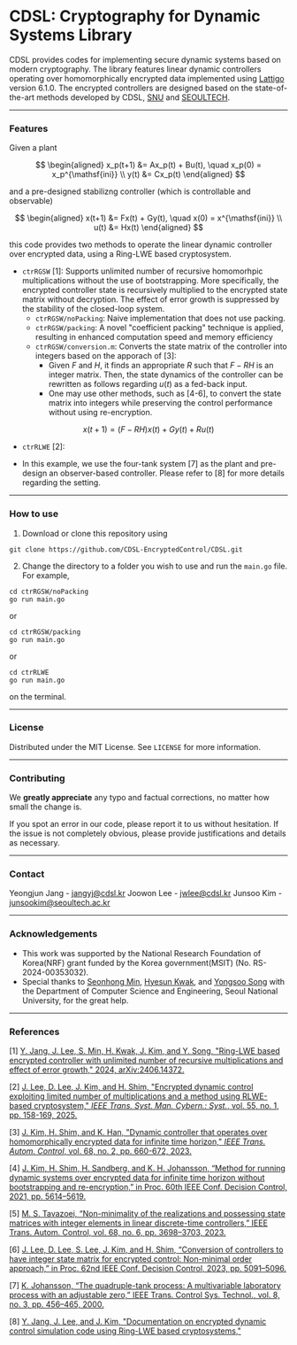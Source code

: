 # CDSL: Cryptography for Dynamic Systems Library


CDSL provides codes for implementing secure dynamic systems based on modern cryptography.
The library features linear dynamic controllers operating over homomorphically encrypted data implemented using [Lattigo](https://github.com/tuneinsight/lattigo) version 6.1.0.
The encrypted controllers are designed based on the state-of-the-art methods developed by CDSL, [SNU](https://post.cdsl.kr/) and [SEOULTECH](https://junsookim4.wordpress.com/).


---

### Features


Given a plant 

$$
\begin{aligned}
x_p(t+1) &= Ax_p(t) + Bu(t), \quad x_p(0) = x_p^{\mathsf{ini}} \\
y(t) &= Cx_p(t)
\end{aligned}
$$

and a pre-designed stabilizng controller (which is controllable and observable)

$$
\begin{aligned}
x(t+1) &= Fx(t) + Gy(t), \quad x(0) = x^{\mathsf{ini}} \\
u(t) &= Hx(t)
\end{aligned}
$$

this code provides two methods to operate the linear dynamic controller over encrypted data, using a Ring-LWE based cryptosystem. 


- `ctrRGSW` [1]: Supports unlimited number of recursive homomorhpic multiplications without the use of bootstrapping. More specifically, the encrypted controller state is recursively multiplied to the encrypted state matrix without decryption. The effect of error growth is suppressed by the stability of the closed-loop system. 
    - `ctrRGSW/noPacking`: Naive implementation that does not use packing. 
    - `ctrRGSW/packing`: A novel "coefficient packing" technique is applied, resulting in enhanced computation speed and memory efficiency   
    - `ctrRGSW/conversion.m`: Converts the state matrix of the controller into integers based on the apporach of [3]:
       - Given $F$ and $H$, it finds an appropriate $R$ such that $F-RH$ is an integer matrix. Then, the state dynamics of the controller can be rewritten as follows regarding $u(t)$ as a fed-back input.
       - One may use other methods, such as [4-6], to convert the state matrix into integers while preserving the control performance without using re-encryption. 


$$
x(t+1) = (F-RH)x(t) + Gy(t) + Ru(t)
$$




- `ctrRLWE` [2]: 

- In this example, we use the four-tank system [7] as the plant and pre-design an observer-based controller. Please refer to [8] for more details regarding the setting.

---

### How to use
1. Download or clone this repository using
```
git clone https://github.com/CDSL-EncryptedControl/CDSL.git
```


2. Change the directory to a folder you wish to use and run the `main.go` file. For example,

```
cd ctrRGSW/noPacking
go run main.go  
```
or
```
cd ctrRGSW/packing
go run main.go  
```
or
```
cd ctrRLWE
go run main.go  
```
on the terminal.

---

### License
Distributed under the MIT License. See `LICENSE` for more information.

---

### Contributing

We **greatly appreciate** any typo and factual corrections, no matter how small the change is.

If you spot an error in our code, please report it to us without hesitation.
If the issue is not completely obvious, please provide justifications and details as necessary. 

---


### Contact
Yeongjun Jang - jangyj@cdsl.kr
Joowon Lee - jwlee@cdsl.kr
Junsoo Kim - junsookim@seoultech.ac.kr

---

### Acknowledgements
- This work was supported by the National Research Foundation of Korea(NRF) grant funded by the Korea government(MSIT) (No. RS-2024-00353032).
- Special thanks to [Seonhong Min](https://snu-lukemin.github.io/), [Hyesun Kwak](https://hyesunkwak.github.io/), and [Yongsoo Song](https://yongsoosong.github.io/) with the Department of Computer Science and Engineering, Seoul National University, for the great help.

---

### References
[1] [Y. Jang, J. Lee, S. Min, H. Kwak, J. Kim, and Y. Song, "Ring-LWE based encrypted controller with unlimited number of recursive multiplications and effect of error growth," 2024, arXiv:2406.14372.](https://arxiv.org/abs/2406.14372)

[2] [J. Lee, D. Lee, J. Kim, and H. Shim, "Encrypted dynamic control exploiting limited number of multiplications and a method using RLWE-based cryptosystem," _IEEE Trans. Syst. Man. Cybern.: Syst._, vol. 55, no. 1, pp. 158-169, 2025.](https://ieeexplore.ieee.org/abstract/document/10730788)

[3] [J. Kim, H. Shim, and K. Han, "Dynamic controller that operates over homomorphically encrypted data for infinite time horizon," _IEEE Trans. Autom. Control_, vol. 68, no. 2, pp. 660-672, 2023.](https://ieeexplore.ieee.org/abstract/document/9678042)

[4] [J. Kim, H. Shim, H. Sandberg, and K. H. Johansson, “Method for running dynamic systems over encrypted data for infinite time horizon without bootstrapping and re-encryption,” in Proc. 60th IEEE Conf. Decision Control, 2021, pp. 5614–5619.](https://ieeexplore.ieee.org/abstract/document/9682828?casa_token=LHR79rToQ7oAAAAA:Wz1AzFWR7VW6DYKUhLFYcoXtpMx4AIT9E_krpOpFy7QUO5lSkvPf_0ZZgPsdp65ZzaGx-ejlPA)

[5] [M. S. Tavazoei, “Non-minimality of the realizations and possessing state matrices with integer elements in linear discrete-time controllers,” IEEE Trans. Autom. Control, vol. 68, no. 6, pp. 3698–3703, 2023.](https://ieeexplore.ieee.org/abstract/document/9835020?casa_token=_rdGjQLc7ZEAAAAA:QLxzC1QlnNVYriMTL1gbSjtv5U2oTwfVO5OqVFfGS0Qpz8hx7exSuJKJ9H8XBh_qDucoZt8oBg)

[6] [J. Lee, D. Lee, S. Lee, J. Kim, and H. Shim, “Conversion of controllers to have integer state matrix for encrypted control: Non-minimal order approach,” in Proc. 62nd IEEE Conf. Decision Control, 2023, pp. 5091–5096.](https://ieeexplore.ieee.org/abstract/document/10383200?casa_token=lbob37tAZ-MAAAAA:vAVUmuIngRzHYefqaYHQM5TfukcAI7Lh1YmYngqcLYMj74Mtzq0xGybkntfWSd-DKwogxrvnxg)

[7] [K. Johansson, “The quadruple-tank process: A multivariable laboratory process with an adjustable zero,” IEEE Trans. Control Sys. Technol., vol. 8, no. 3, pp. 456–465, 2000.](https://ieeexplore.ieee.org/abstract/document/845876?casa_token=1CWEIgmKIscAAAAA:Hh3D4_xn5B8MWVoMpQHof8glwtWpGXMuddehBoKXbZAOh2WwsDlemeiWeZ6nAwQGThjhYYw1wQ)

[8] [Y. Jang, J. Lee, and J. Kim, "Documentation on encrypted dynamic control simulation code using Ring-LWE based cryptosystems," ](link)
